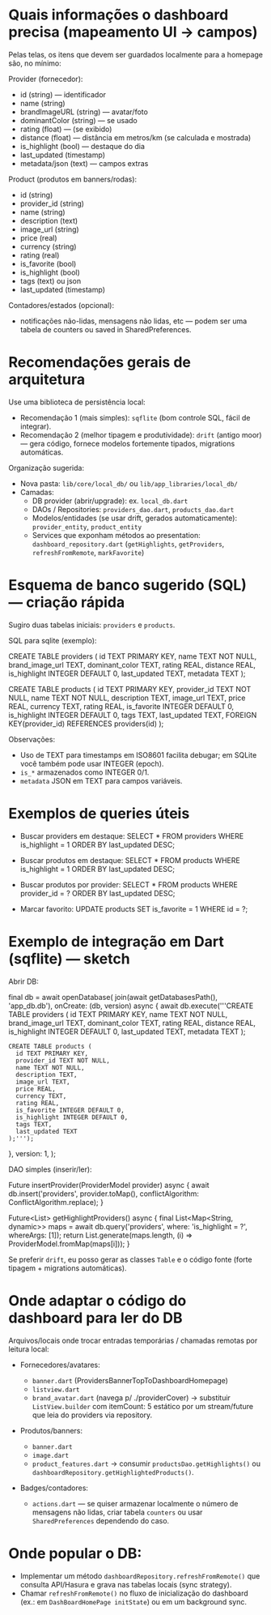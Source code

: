 Quais informações o dashboard precisa (mapeamento UI → campos)
=============================================================

Pelas telas, os itens que devem ser guardados localmente para a homepage são, no mínimo:

Provider (fornecedor):

- id (string) — identificador
- name (string)
- brandImageURL (string) — avatar/foto
- dominantColor (string) — se usado
- rating (float) — (se exibido)
- distance (float) — distância em metros/km (se calculada e mostrada)
- is_highlight (bool) — destaque do dia
- last_updated (timestamp)
- metadata/json (text) — campos extras

Product (produtos em banners/rodas):

- id (string)
- provider_id (string)
- name (string)
- description (text)
- image_url (string)
- price (real)
- currency (string)
- rating (real)
- is_favorite (bool)
- is_highlight (bool)
- tags (text) ou json
- last_updated (timestamp)

Contadores/estados (opcional):

- notificações não-lidas, mensagens não lidas, etc — podem ser uma tabela de counters ou saved in SharedPreferences.

Recomendações gerais de arquitetura
==================================

Use uma biblioteca de persistência local:

- Recomendação 1 (mais simples): `sqflite` (bom controle SQL, fácil de integrar).
- Recomendação 2 (melhor tipagem e produtividade): `drift` (antigo moor) — gera código, fornece modelos fortemente tipados, migrations automáticas.

Organização sugerida:

- Nova pasta: `lib/core/local_db/` ou `lib/app_libraries/local_db/`
- Camadas:
  - DB provider (abrir/upgrade): ex. `local_db.dart`
  - DAOs / Repositories: `providers_dao.dart`, `products_dao.dart`
  - Modelos/entidades (se usar drift, gerados automaticamente): `provider_entity`, `product_entity`
  - Services que exponham métodos ao presentation: `dashboard_repository.dart` (`getHighlights`, `getProviders`, `refreshFromRemote`, `markFavorite`)

Esquema de banco sugerido (SQL) — criação rápida
===============================================

Sugiro duas tabelas iniciais: `providers` e `products`.

SQL para sqlite (exemplo):

CREATE TABLE providers (
  id TEXT PRIMARY KEY,
  name TEXT NOT NULL,
  brand_image_url TEXT,
  dominant_color TEXT,
  rating REAL,
  distance REAL,
  is_highlight INTEGER DEFAULT 0,
  last_updated TEXT,
  metadata TEXT
);

CREATE TABLE products (
  id TEXT PRIMARY KEY,
  provider_id TEXT NOT NULL,
  name TEXT NOT NULL,
  description TEXT,
  image_url TEXT,
  price REAL,
  currency TEXT,
  rating REAL,
  is_favorite INTEGER DEFAULT 0,
  is_highlight INTEGER DEFAULT 0,
  tags TEXT,
  last_updated TEXT,
  FOREIGN KEY(provider_id) REFERENCES providers(id)
);

Observações:

- Uso de TEXT para timestamps em ISO8601 facilita debugar; em SQLite você também pode usar INTEGER (epoch).
- `is_*` armazenados como INTEGER 0/1.
- `metadata` JSON em TEXT para campos variáveis.

Exemplos de queries úteis
=========================

- Buscar providers em destaque:
  SELECT * FROM providers WHERE is_highlight = 1 ORDER BY last_updated DESC;

- Buscar produtos em destaque:
  SELECT * FROM products WHERE is_highlight = 1 ORDER BY last_updated DESC;

- Buscar produtos por provider:
  SELECT * FROM products WHERE provider_id = ? ORDER BY last_updated DESC;

- Marcar favorito:
  UPDATE products SET is_favorite = 1 WHERE id = ?;

Exemplo de integração em Dart (sqflite) — sketch
===============================================

Abrir DB:

final db = await openDatabase(
  join(await getDatabasesPath(), 'app_db.db'),
  onCreate: (db, version) async {
    await db.execute('''CREATE TABLE providers (
      id TEXT PRIMARY KEY,
      name TEXT NOT NULL,
      brand_image_url TEXT,
      dominant_color TEXT,
      rating REAL,
      distance REAL,
      is_highlight INTEGER DEFAULT 0,
      last_updated TEXT,
      metadata TEXT
    );

    CREATE TABLE products (
      id TEXT PRIMARY KEY,
      provider_id TEXT NOT NULL,
      name TEXT NOT NULL,
      description TEXT,
      image_url TEXT,
      price REAL,
      currency TEXT,
      rating REAL,
      is_favorite INTEGER DEFAULT 0,
      is_highlight INTEGER DEFAULT 0,
      tags TEXT,
      last_updated TEXT
    );''');
  },
  version: 1,
);

DAO simples (inserir/ler):

Future<void> insertProvider(ProviderModel provider) async {
  await db.insert('providers', provider.toMap(), conflictAlgorithm: ConflictAlgorithm.replace);
}

Future<List<ProviderModel>> getHighlightProviders() async {
  final List<Map<String, dynamic>> maps = await db.query('providers', where: 'is_highlight = ?', whereArgs: [1]);
  return List.generate(maps.length, (i) => ProviderModel.fromMap(maps[i]));
}

Se preferir `drift`, eu posso gerar as classes `Table` e o código fonte (forte tipagem + migrations automáticas).

Onde adaptar o código do dashboard para ler do DB
================================================

Arquivos/locais onde trocar entradas temporárias / chamadas remotas por leitura local:

- Fornecedores/avatares:
  - `banner.dart` (ProvidersBannerTopToDashboardHomepage)
  - `listview.dart`
  - `brand_avatar.dart` (navega p/ ./providerCover)
  -> substituir `ListView.builder` com itemCount: 5 estático por um stream/future que leia do providers via repository.

- Produtos/banners:
  - `banner.dart`
  - `image.dart`
  - `product_features.dart`
  -> consumir `productsDao.getHighlights()` ou `dashboardRepository.getHighlightedProducts()`.

- Badges/contadores:
  - `actions.dart` — se quiser armazenar localmente o número de mensagens não lidas, criar tabela `counters` ou usar `SharedPreferences` dependendo do caso.

Onde popular o DB:
==================

- Implementar um método `dashboardRepository.refreshFromRemote()` que consulta API/Hasura e grava nas tabelas locais (sync strategy).
- Chamar `refreshFromRemote()` no fluxo de inicialização do dashboard (ex.: em `DashBoardHomePage initState`) ou em um background sync.